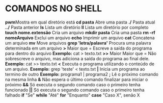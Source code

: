 # COMANDOS NO SHELL

<strong>pwm</strong>Mostra em qual diretório está
<strong>cd pasta</strong> Abre uma pasta
<strong>./</strong> Pasta atual
<strong>../</strong> Pasta anterior
<strong>ls</strong> Lista um diretório 
<strong>ll</strong> Lista um diretório por completo
<strong>touch nome.extensão</strong> Cria um arquivo
<strong>mkdir pasta</strong> Cria uma pasta
<strong>rm -rf nomeArquivo</strong> Exclui um arquivo
<strong>echo</strong> Imprimir um arquivo
<strong>cat</strong> Concatena um arquivo
<strong>mv</strong> Move arquivos
<strong>grep 'letra/palavra'</strong> Procura uma palavra determinada em um arquivo
<strong>></strong> Maior que = Escreve a saída do programa para dentro do arquivo
<b>Exemplo:</b> cat > texto.txt
<strong>>></strong> Maior Maior que = Não sobrescreve o arquivo, mas adiciona a saída do programa ao final dele.
<b>Exemplo:</b> cat >> texto.txt
<strong><</strong> Executa o programa utilizando o conteúdo de um arquivo.
<b>Exemplo:</b> grep 'teste' < texto.txt
<strong>|</strong> Inicia um programa ao termino de outro
<b>Exemplo:</b> programa1 | programa2
<strong>;</strong> Lê o próximo comando na mesma linha
<strong>&</strong> Não espera o último comando finalizar para iniciar o próximo
<strong>&&</strong> Só executa o segundo comando caso o primeiro tenha funcionado
<strong>||</strong> Só executa o segundo comando caso o primeiro tenha falhado
<strong>if</strong> "Se"
<strong>while</strong> "Até"
<strong>for</strong> "Enquanto"
<strong>case</strong> "Caso X", senão X